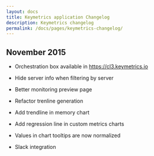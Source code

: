 ```yaml
---
layout: docs
title: Keymetrics application Changelog
description: Keymetrics changelog
permalink: /docs/pages/keymetrics-changelog/
---
```


## November 2015

- Orchestration box available in https://cl3.keymetrics.io

- Hide server info when filtering by server
- Better monitoring preview page

- Refactor trenline generation
- Add trendline in memory chart
- Add regression line in custom metrics charts
- Values in chart tooltips are now normalized
- Slack integration
